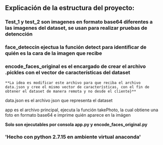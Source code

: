 ## Explicación de la estructura del proyecto:

### Test_1 y test_2 son imagenes en formato base64 diferentes a las imagenes del dataset, se usan para realizar pruebas de detencción

### face_deteccin ejectua la función detect para identificar de quién es la cara de la imagen que recibe

### encode_faces_original es el encargado de crear el archivo .pickles con el vector de características del dataset
    **La idea es modificar este archivo para que reciba el archivo data.json y cree el mismo vector de características, con el fin de obtener el dataset de manera remota y no desde el cliente}**

data.json es el archivo json que representa el dataset

app es el archivo principal, ejecuta la función takePhoto, la cual obtiene una foto en formato base64 e imprime quién aparece en la imágen

**Solo son ejecutables por consola app.py y encode_faces_original.py**

### 'Hecho con python 2.7.15 en ambiente virtual anaconda'
